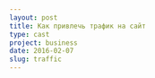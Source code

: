 ```yaml
---
layout: post
title: Как привлечь трафик на сайт
type: cast
project: business
date: 2016-02-07
slug: traffic
---
```


